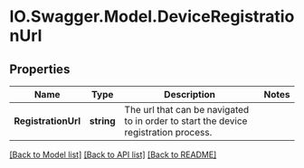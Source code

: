 # IO.Swagger.Model.DeviceRegistrationUrl
## Properties

Name | Type | Description | Notes
------------ | ------------- | ------------- | -------------
**RegistrationUrl** | **string** | The url that can be navigated to in order to start the device registration process. | 

[[Back to Model list]](../README.md#documentation-for-models) [[Back to API list]](../README.md#documentation-for-api-endpoints) [[Back to README]](../README.md)

